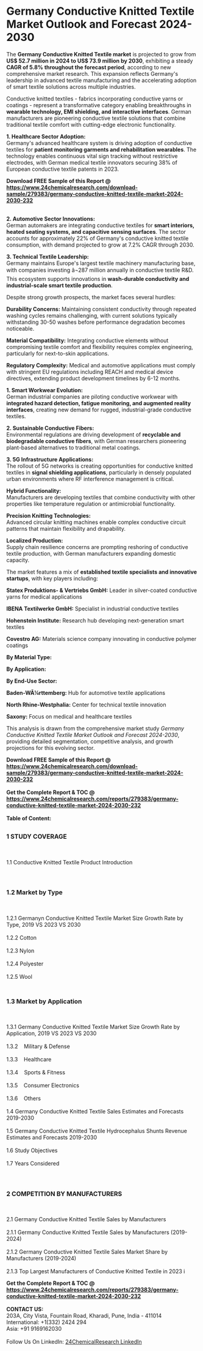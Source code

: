 <h1>Germany Conductive Knitted Textile Market Outlook and Forecast 2024-2030</h1><p>The <strong>Germany Conductive Knitted Textile market</strong> is projected to grow from <strong>US$ 52.7 million in 2024 to US$ 73.9 million by 2030</strong>, exhibiting a steady <strong>CAGR of 5.8% throughout the forecast period</strong>, according to new comprehensive market research. This expansion reflects Germany's leadership in advanced textile manufacturing and the accelerating adoption of smart textile solutions across multiple industries.</p><p>Conductive knitted textiles - fabrics incorporating conductive yarns or coatings - represent a transformative category enabling breakthroughs in <strong>wearable technology, EMI shielding, and interactive interfaces</strong>. German manufacturers are pioneering conductive textile solutions that combine traditional textile comfort with cutting-edge electronic functionality.</p><p><strong>1. Healthcare Sector Adoption:</strong><br>
Germany's advanced healthcare system is driving adoption of conductive textiles for <strong>patient monitoring garments and rehabilitation wearables</strong>. The technology enables continuous vital sign tracking without restrictive electrodes, with German medical textile innovators securing 38% of European conductive textile patents in 2023.</p><div><b>Download FREE Sample of this Report @ 
            <a href="https://www.24chemicalresearch.com/download-sample/279383/germany-conductive-knitted-textile-market-2024-2030-232">
            https://www.24chemicalresearch.com/download-sample/279383/germany-conductive-knitted-textile-market-2024-2030-232</a></b></div><br><p><strong>2. Automotive Sector Innovations:</strong><br>
German automakers are integrating conductive textiles for <strong>smart interiors, heated seating systems, and capacitive sensing surfaces</strong>. The sector accounts for approximately 22% of Germany's conductive knitted textile consumption, with demand projected to grow at 7.2% CAGR through 2030.</p><p><strong>3. Technical Textile Leadership:</strong><br>
Germany maintains Europe's largest textile machinery manufacturing base, with companies investing â¬287 million annually in conductive textile R&amp;D. This ecosystem supports innovations in <strong>wash-durable conductivity and industrial-scale smart textile production</strong>.</p><p>Despite strong growth prospects, the market faces several hurdles:</p><p><strong>Durability Concerns:</strong> Maintaining consistent conductivity through repeated washing cycles remains challenging, with current solutions typically withstanding 30-50 washes before performance degradation becomes noticeable.</p><p><strong>Material Compatibility:</strong> Integrating conductive elements without compromising textile comfort and flexibility requires complex engineering, particularly for next-to-skin applications.</p><p><strong>Regulatory Complexity:</strong> Medical and automotive applications must comply with stringent EU regulations including REACH and medical device directives, extending product development timelines by 6-12 months.</p><p><strong>1. Smart Workwear Evolution:</strong><br>
German industrial companies are piloting conductive workwear with <strong>integrated hazard detection, fatigue monitoring, and augmented reality interfaces</strong>, creating new demand for rugged, industrial-grade conductive textiles.</p><p><strong>2. Sustainable Conductive Fibers:</strong><br>
Environmental regulations are driving development of <strong>recyclable and biodegradable conductive fibers</strong>, with German researchers pioneering plant-based alternatives to traditional metal coatings.</p><p><strong>3. 5G Infrastructure Applications:</strong><br>
The rollout of 5G networks is creating opportunities for conductive knitted textiles in <strong>signal shielding applications</strong>, particularly in densely populated urban environments where RF interference management is critical.</p><p><strong>Hybrid Functionality:</strong><br>
	Manufacturers are developing textiles that combine conductivity with other properties like temperature regulation or antimicrobial functionality.</p><p><strong>Precision Knitting Technologies:</strong><br>
	Advanced circular knitting machines enable complex conductive circuit patterns that maintain flexibility and drapability.</p><p><strong>Localized Production:</strong><br>
	Supply chain resilience concerns are prompting reshoring of conductive textile production, with German manufacturers expanding domestic capacity.</p><p>The market features a mix of <strong>established textile specialists and innovative startups</strong>, with key players including:</p><p><strong>Statex Produktions- &amp; Vertriebs GmbH:</strong> Leader in silver-coated conductive yarns for medical applications</p><p><strong>IBENA Textilwerke GmbH:</strong> Specialist in industrial conductive textiles</p><p><strong>Hohenstein Institute:</strong> Research hub developing next-generation smart textiles</p><p><strong>Covestro AG:</strong> Materials science company innovating in conductive polymer coatings</p><p><strong>By Material Type:</strong></p><p><strong>By Application:</strong></p><p><strong>By End-Use Sector:</strong></p><p><strong>Baden-WÃ¼rttemberg:</strong> Hub for automotive textile applications</p><p><strong>North Rhine-Westphalia:</strong> Center for technical textile innovation</p><p><strong>Saxony:</strong> Focus on medical and healthcare textiles</p><p>This analysis is drawn from the comprehensive market study <em>Germany Conductive Knitted Textile Market Outlook and Forecast 2024-2030</em>, providing detailed segmentation, competitive analysis, and growth projections for this evolving sector.</p><div><b>Download FREE Sample of this Report @ 
            <a href="https://www.24chemicalresearch.com/download-sample/279383/germany-conductive-knitted-textile-market-2024-2030-232">
            https://www.24chemicalresearch.com/download-sample/279383/germany-conductive-knitted-textile-market-2024-2030-232</a></b></div><br><div><b>Get the Complete Report & TOC @ 
            <a href="https://www.24chemicalresearch.com/reports/279383/germany-conductive-knitted-textile-market-2024-2030-232">
            https://www.24chemicalresearch.com/reports/279383/germany-conductive-knitted-textile-market-2024-2030-232</a></b></div><br>
            <b>Table of Content:</b><p><h2><span style="font-size:16px"><strong>1 STUDY COVERAGE</strong></span></h2><br />
<p>1.1 Conductive Knitted Textile Product Introduction</p><br />
<h2><span style="font-size:16px"><strong>1.2 Market by Type</strong></span></h2><br />
<p>1.2.1 Germanyn Conductive Knitted Textile Market Size Growth Rate by Type, 2019 VS 2023 VS 2030<br /><br />
1.2.2 Cotton&nbsp;&nbsp; &nbsp;<br /><br />
1.2.3 Nylon<br /><br />
1.2.4 Polyester<br /><br />
1.2.5 Wool<br /><br />
<h2><span style="font-size:16px"><strong>1.3 Market by Application</strong></span></h2><br />
<p>1.3.1 Germany Conductive Knitted Textile Market Size Growth Rate by Application, 2019 VS 2023 VS 2030<br /><br />
1.3.2&nbsp;&nbsp; &nbsp;Military & Defense<br /><br />
1.3.3&nbsp;&nbsp; &nbsp;Healthcare<br /><br />
1.3.4&nbsp;&nbsp; &nbsp;Sports & Fitness<br /><br />
1.3.5&nbsp;&nbsp; &nbsp;Consumer Electronics<br /><br />
1.3.6&nbsp;&nbsp; &nbsp;Others<br /><br />
1.4 Germany Conductive Knitted Textile Sales Estimates and Forecasts 2019-2030<br /><br />
1.5 Germany Conductive Knitted Textile Hydrocephalus Shunts Revenue Estimates and Forecasts 2019-2030<br /><br />
1.6 Study Objectives<br /><br />
1.7 Years Considered</p><br />
<h2><span style="font-size:16px"><strong>2 COMPETITION BY MANUFACTURERS</strong></span></h2><br />
<p>2.1 Germany Conductive Knitted Textile Sales by Manufacturers<br /><br />
2.1.1 Germany Conductive Knitted Textile Sales by Manufacturers (2019-2024)<br /><br />
2.1.2 Germany Conductive Knitted Textile Sales Market Share by Manufacturers (2019-2024)<br /><br />
2.1.3 Top Largest Manufacturers of Conductive Knitted Textile in 2023 i</p><div><b>Get the Complete Report & TOC @ 
            <a href="https://www.24chemicalresearch.com/reports/279383/germany-conductive-knitted-textile-market-2024-2030-232">
            https://www.24chemicalresearch.com/reports/279383/germany-conductive-knitted-textile-market-2024-2030-232</a></b></div><br><b>CONTACT US:</b><br>
            203A, City Vista, Fountain Road, Kharadi, Pune, India - 411014<br>
            International: +1(332) 2424 294<br>
            Asia: +91 9169162030 <br><br>
            Follow Us On LinkedIn: <a href="https://www.linkedin.com/company/24chemicalresearch/">24ChemicalResearch LinkedIn</a>